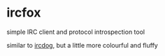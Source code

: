 # ircfox

simple IRC client and protocol introspection tool

similar to [ircdog](https://github.com/ergochat/ircdog), but a little more colourful and fluffy
